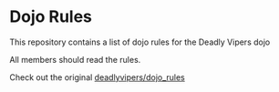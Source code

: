 Dojo Rules
==========

This repository contains a list of dojo rules for the Deadly Vipers dojo

All members should read the rules.

Check out the original [deadlyvipers/dojo_rules](https://github.com/deadlyvipers)
